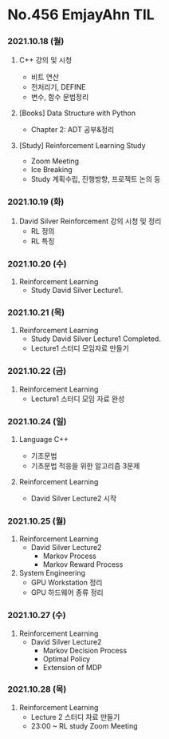 # No.456 EmjayAhn TIL

### 2021.10.18 (월)
1. C++ 강의 및 시청
	- 비트 연산
	- 전처리기, DEFINE
	- 변수, 함수 문법정리

2. [Books] Data Structure with Python
	- Chapter 2: ADT 공부&정리
3. [Study] Reinforcement Learning Study
	- Zoom Meeting
	- Ice Breaking
	- Study 계획수립, 진행방향, 프로젝트 논의 등

### 2021.10.19 (화)
1. David Silver Reinforcement 강의 시청 및 정리
	- RL 정의
	- RL 특징

### 2021.10.20 (수)
1. Reinforcement Learning
	- Study David Silver Lecture1.

### 2021.10.21 (목)
1. Reinforcement Learning
	- Study David Silver Lecture1 Completed.
	- Lecture1 스터디 모임자료 만들기

### 2021.10.22 (금)
1. Reinforcement Learning	
	- Lecture1 스터디 모임 자료 완성

### 2021.10.24 (일)
1. Language C++
	- 기초문법
	- 기초문법 적응을 위한 알고리즘 3문제

2. Reinforcement Learning
	- David Silver Lecture2 시작

### 2021.10.25 (월)
1. Reinforcement Learning
	- David Silver Lecture2
		- Markov Process
		- Markov Reward Process
2. System Engineering
	- GPU Workstation 정리
	- GPU 하드웨어 종류 정리

### 2021.10.27 (수)
1. Reinforcement Learning
	- David Silver Lecture2
		- Markov Decision Process
		- Optimal Policy
		- Extension of MDP

### 2021.10.28 (목)
1. Reinforcement Learning
	- Lecture 2 스터디 자료 만들기
	- 23:00 ~ RL study Zoom Meeting
